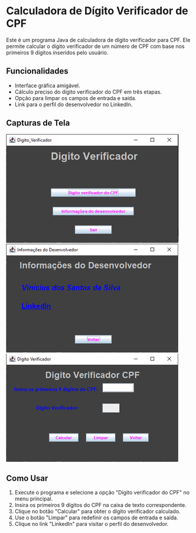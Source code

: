 # Calculadora de Dígito Verificador de CPF

Este é um programa Java de calculadora de dígito verificador para CPF. Ele permite calcular o dígito verificador de um número de CPF com base nos primeiros 9 dígitos inseridos pelo usuário.

## Funcionalidades

- Interface gráfica amigável.
- Cálculo preciso do dígito verificador do CPF em três etapas.
- Opção para limpar os campos de entrada e saída.
- Link para o perfil do desenvolvedor no LinkedIn.

## Capturas de Tela

![Captura de Tela Menu](./screenshots/Captura%20de%20tela%20Menu.png)
![Captura de Tela Informações do Dev](./screenshots/Captura%20de%20tela%20InfoDev.png)
![Captura de Tela Dígito Verificador de CPF](./screenshots/Captura%20de%20tela%20DV_CPF.png)

## Como Usar

1. Execute o programa e selecione a opção "Digito verificador do CPF" no menu principal.
2. Insira os primeiros 9 dígitos do CPF na caixa de texto correspondente.
3. Clique no botão "Calcular" para obter o dígito verificador calculado.
4. Use o botão "Limpar" para redefinir os campos de entrada e saída.
5. Clique no link "LinkedIn" para visitar o perfil do desenvolvedor.
